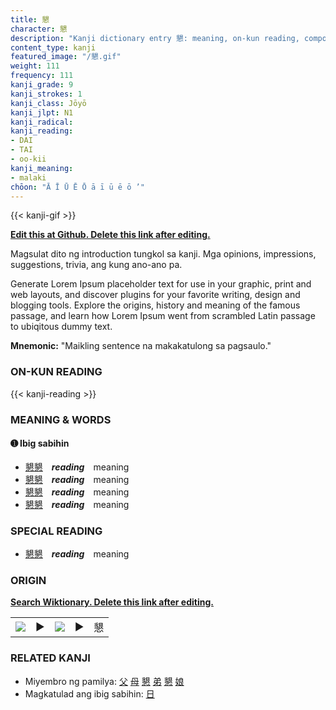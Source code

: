 ```yaml
---
title: 懇
character: 懇
description: "Kanji dictionary entry 懇: meaning, on-kun reading, compounds, origin, related kanji"
content_type: kanji
featured_image: "/懇.gif"
weight: 111
frequency: 111
kanji_grade: 9
kanji_strokes: 1
kanji_class: Jōyō
kanji_jlpt: N1
kanji_radical: 
kanji_reading: 
- DAI
- TAI
- oo-kii
kanji_meaning:
- malaki
chōon: "Ā Ī Ū Ē Ō ā ī ū ē ō ’"
---
```

[//]: # (Don't edit the line below. Kanji animated GIF code is automatically generated.)
{{< kanji-gif >}}

[//]: # (Edit below this line.)

**[Edit this at Github. Delete this link after editing.](https://github.com/tim0g/tim/tree/main/content/kanji/懇/index.md)**

Magsulat dito ng introduction tungkol sa kanji. Mga opinions, impressions, suggestions, trivia, ang kung ano-ano pa.

Generate Lorem Ipsum placeholder text for use in your graphic, print and web layouts, and discover plugins for your favorite writing, design and blogging tools. Explore the origins, history and meaning of the famous passage, and learn how Lorem Ipsum went from scrambled Latin passage to ubiqitous dummy text.
 
**Mnemonic:** "Maikling sentence na makakatulong sa pagsaulo."

### ON-KUN READING

[//]: # (Don't edit the line below. ON-KUN READING code is automatically generated.)
{{< kanji-reading >}}

### MEANING & WORDS

#### ➊ **Ibig sabihin**
  - [懇](../懇)[懇](../懇)　***reading***　meaning
  - [懇](../懇)[懇](../懇)　***reading***　meaning
  - [懇](../懇)[懇](../懇)　***reading***　meaning
  - [懇](../懇)[懇](../懇)　***reading***　meaning

### SPECIAL READING
  - [懇](../懇)[懇](../懇)　***reading***　meaning

### ORIGIN

**[Search Wiktionary. Delete this link after editing.](https://wiktionary.org/wiki/懇)**
<table class="kanji-table"><tr><td>
<img src="60px-懇-bronze.svg.png">
</td><td>▶</td><td>
<img src="60px-懇-oracle.svg.png">
</td><td>▶</td>
<td class="kanji-origin">懇</td>
</tr></table>

### RELATED KANJI
- Miyembro ng pamilya: [父](../父) [母](../母) [懇](../懇) [弟](../弟) [懇](../懇) [娘](../娘)
- Magkatulad ang ibig sabihin: [日](../日)
